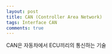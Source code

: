 ```yaml
---
layout: post
title: CAN (Controller Area Network)
tags: Interface CAN
comments: true
---
```


CAN은 자동차에서 ECU끼리의 통신하는 기술